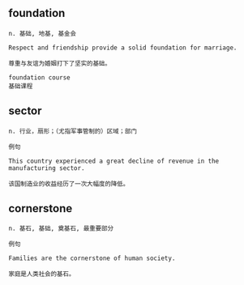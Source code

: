 ## foundation
```
n. 基础, 地基, 基金会

Respect and friendship provide a solid foundation for marriage.

尊重与友谊为婚姻打下了坚实的基础。

foundation course 
基础课程 
```
## sector
```
n. 行业，扇形；（尤指军事管制的）区域；部门

例句

This country experienced a great decline of revenue in the manufacturing sector.

该国制造业的收益经历了一次大幅度的降低。
```
## cornerstone
```
n. 基石, 基础, 奠基石, 最重要部分

例句

Families are the cornerstone of human society.

家庭是人类社会的基石。
```